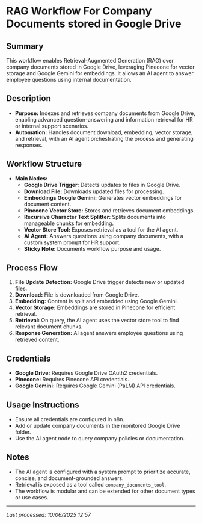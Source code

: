 # RAG Workflow For Company Documents stored in Google Drive

## Summary
This workflow enables Retrieval-Augmented Generation (RAG) over company documents stored in Google Drive, leveraging Pinecone for vector storage and Google Gemini for embeddings. It allows an AI agent to answer employee questions using internal documentation.

## Description
- **Purpose:** Indexes and retrieves company documents from Google Drive, enabling advanced question-answering and information retrieval for HR or internal support scenarios.
- **Automation:** Handles document download, embedding, vector storage, and retrieval, with an AI agent orchestrating the process and generating responses.

## Workflow Structure
- **Main Nodes:**
  - **Google Drive Trigger:** Detects updates to files in Google Drive.
  - **Download File:** Downloads updated files for processing.
  - **Embeddings Google Gemini:** Generates vector embeddings for document content.
  - **Pinecone Vector Store:** Stores and retrieves document embeddings.
  - **Recursive Character Text Splitter:** Splits documents into manageable chunks for embedding.
  - **Vector Store Tool:** Exposes retrieval as a tool for the AI agent.
  - **AI Agent:** Answers questions using company documents, with a custom system prompt for HR support.
  - **Sticky Note:** Documents workflow purpose and usage.

## Process Flow
1. **File Update Detection:** Google Drive trigger detects new or updated files.
2. **Download:** File is downloaded from Google Drive.
3. **Embedding:** Content is split and embedded using Google Gemini.
4. **Vector Storage:** Embeddings are stored in Pinecone for efficient retrieval.
5. **Retrieval:** On query, the AI agent uses the vector store tool to find relevant document chunks.
6. **Response Generation:** AI agent answers employee questions using retrieved content.

## Credentials
- **Google Drive:** Requires Google Drive OAuth2 credentials.
- **Pinecone:** Requires Pinecone API credentials.
- **Google Gemini:** Requires Google Gemini (PaLM) API credentials.

## Usage Instructions
- Ensure all credentials are configured in n8n.
- Add or update company documents in the monitored Google Drive folder.
- Use the AI agent node to query company policies or documentation.

## Notes
- The AI agent is configured with a system prompt to prioritize accurate, concise, and document-grounded answers.
- Retrieval is exposed as a tool called `company_documents_tool`.
- The workflow is modular and can be extended for other document types or use cases.

---
*Last processed: 10/06/2025 12:57*

